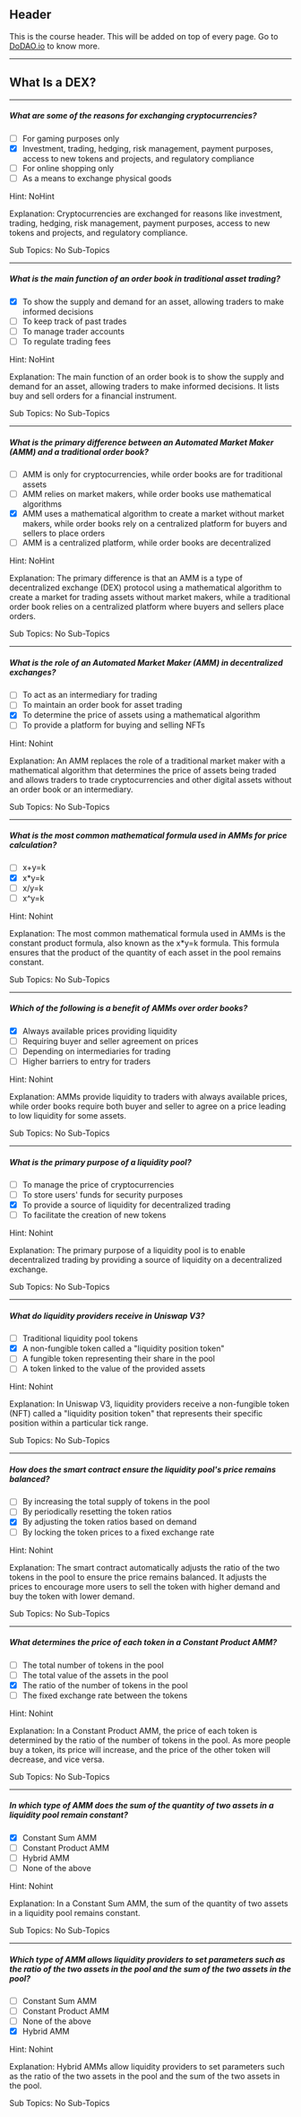 ## Header
This is the course header. This will be added on top of every page. Go to [DoDAO.io](https://www.dodao.io) to know more.

 ---
 
 ## What Is a DEX?
 
 
---

##### What are some of the reasons for exchanging cryptocurrencies?  

- [ ]  For gaming purposes only
- [x]  Investment, trading, hedging, risk management, payment purposes, access to new tokens and projects, and regulatory compliance
- [ ]  For online shopping only
- [ ]  As a means to exchange physical goods
  
Hint: NoHint
         
Explanation: Cryptocurrencies are exchanged for reasons like investment, trading, hedging, risk management, payment purposes, access to new tokens and projects, and regulatory compliance.

Sub Topics: No Sub-Topics
 

---

##### What is the main function of an order book in traditional asset trading?  

- [x]  To show the supply and demand for an asset, allowing traders to make informed decisions
- [ ]  To keep track of past trades
- [ ]  To manage trader accounts
- [ ]  To regulate trading fees
  
Hint: NoHint
         
Explanation: The main function of an order book is to show the supply and demand for an asset, allowing traders to make informed decisions. It lists buy and sell orders for a financial instrument.

Sub Topics: No Sub-Topics
 

---

##### What is the primary difference between an Automated Market Maker (AMM) and a traditional order book?  

- [ ]  AMM is only for cryptocurrencies, while order books are for traditional assets
- [ ]  AMM relies on market makers, while order books use mathematical algorithms
- [x]  AMM uses a mathematical algorithm to create a market without market makers, while order books rely on a centralized platform for buyers and sellers to place orders
- [ ]  AMM is a centralized platform, while order books are decentralized
  
Hint: NoHint
         
Explanation: The primary difference is that an AMM is a type of decentralized exchange (DEX) protocol using a mathematical algorithm to create a market for trading assets without market makers, while a traditional order book relies on a centralized platform where buyers and sellers place orders.

Sub Topics: No Sub-Topics
 

---

##### What is the role of an Automated Market Maker (AMM) in decentralized exchanges?  

- [ ]  To act as an intermediary for trading
- [ ]  To maintain an order book for asset trading
- [x]  To determine the price of assets using a mathematical algorithm
- [ ]  To provide a platform for buying and selling NFTs
  
Hint: Nohint
         
Explanation: An AMM replaces the role of a traditional market maker with a mathematical algorithm that determines the price of assets being traded and allows traders to trade cryptocurrencies and other digital assets without an order book or an intermediary.

Sub Topics: No Sub-Topics
 

---

##### What is the most common mathematical formula used in AMMs for price calculation?  

- [ ]  x+y=k
- [x]  x*y=k
- [ ]  x/y=k
- [ ]  x^y=k
  
Hint: Nohint
         
Explanation: The most common mathematical formula used in AMMs is the constant product formula, also known as the x*y=k formula. This formula ensures that the product of the quantity of each asset in the pool remains constant.

Sub Topics: No Sub-Topics
 

---

##### Which of the following is a benefit of AMMs over order books?  

- [x]  Always available prices providing liquidity
- [ ]  Requiring buyer and seller agreement on prices
- [ ]  Depending on intermediaries for trading
- [ ]  Higher barriers to entry for traders
  
Hint: Nohint
         
Explanation: AMMs provide liquidity to traders with always available prices, while order books require both buyer and seller to agree on a price leading to low liquidity for some assets.

Sub Topics: No Sub-Topics
 

---

##### What is the primary purpose of a liquidity pool?  

- [ ]  To manage the price of cryptocurrencies
- [ ]  To store users' funds for security purposes
- [x]  To provide a source of liquidity for decentralized trading
- [ ]  To facilitate the creation of new tokens
  
Hint: Nohint
         
Explanation: The primary purpose of a liquidity pool is to enable decentralized trading by providing a source of liquidity on a decentralized exchange.

Sub Topics: No Sub-Topics
 

---

##### What do liquidity providers receive in Uniswap V3?  

- [ ]  Traditional liquidity pool tokens
- [x]  A non-fungible token called a "liquidity position token"
- [ ]  A fungible token representing their share in the pool
- [ ]  A token linked to the value of the provided assets
  
Hint: Nohint
         
Explanation: In Uniswap V3, liquidity providers receive a non-fungible token (NFT) called a "liquidity position token" that represents their specific position within a particular tick range.

Sub Topics: No Sub-Topics
 

---

##### How does the smart contract ensure the liquidity pool's price remains balanced?  

- [ ]  By increasing the total supply of tokens in the pool
- [ ]  By periodically resetting the token ratios
- [x]  By adjusting the token ratios based on demand
- [ ]  By locking the token prices to a fixed exchange rate
  
Hint: Nohint
         
Explanation: The smart contract automatically adjusts the ratio of the two tokens in the pool to ensure the price remains balanced. It adjusts the prices to encourage more users to sell the token with higher demand and buy the token with lower demand.

Sub Topics: No Sub-Topics
 

---

##### What determines the price of each token in a Constant Product AMM?  

- [ ]  The total number of tokens in the pool
- [ ]  The total value of the assets in the pool
- [x]  The ratio of the number of tokens in the pool
- [ ]  The fixed exchange rate between the tokens
  
Hint: Nohint
         
Explanation: In a Constant Product AMM, the price of each token is determined by the ratio of the number of tokens in the pool. As more people buy a token, its price will increase, and the price of the other token will decrease, and vice versa.

Sub Topics: No Sub-Topics
 

---

##### In which type of AMM does the sum of the quantity of two assets in a liquidity pool remain constant?  

- [x]  Constant Sum AMM
- [ ]  Constant Product AMM
- [ ]  Hybrid AMM
- [ ]  None of the above
  
Hint: Nohint
         
Explanation: In a Constant Sum AMM, the sum of the quantity of two assets in a liquidity pool remains constant.

Sub Topics: No Sub-Topics
 

---

##### Which type of AMM allows liquidity providers to set parameters such as the ratio of the two assets in the pool and the sum of the two assets in the pool?  

- [ ]  Constant Sum AMM
- [ ]  Constant Product AMM
- [ ]  None of the above
- [x]  Hybrid AMM
  
Hint: Nohint
         
Explanation: Hybrid AMMs allow liquidity providers to set parameters such as the ratio of the two assets in the pool and the sum of the two assets in the pool.

Sub Topics: No Sub-Topics
 
